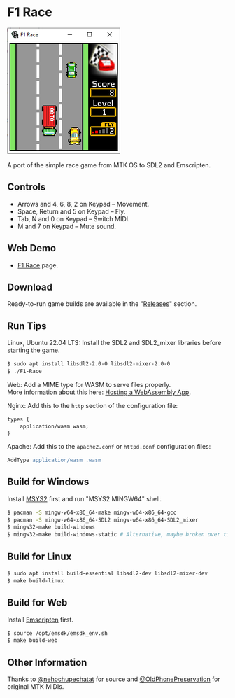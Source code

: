 F1 Race
=======

![Screenshot from Windows 10](images/screenshot-windows.png)

A port of the simple race game from MTK OS to SDL2 and Emscripten.

## Controls

* Arrows and 4, 6, 8, 2 on Keypad – Movement.
* Space, Return and 5 on Keypad – Fly.
* Tab, N and 0 on Keypad – Switch MIDI.
* M and 7 on Keypad – Mute sound.

## Web Demo

* [F1 Race](https://lab.exlmoto.ru/f1/) page.

## Download

Ready-to-run game builds are available in the "[Releases](https://github.com/EXL/F1-Race/releases)" section.

## Run Tips

Linux, Ubuntu 22.04 LTS: Install the SDL2 and SDL2_mixer libraries before starting the game.

```sh
$ sudo apt install libsdl2-2.0-0 libsdl2-mixer-2.0-0
$ ./F1-Race
```

Web: Add a MIME type for WASM to serve files properly.\
More information about this here: [Hosting a WebAssembly App](https://platform.uno/docs/articles/how-to-host-a-webassembly-app.html).

Nginx: Add this to the `http` section of the configuration file:

```nginx
types {
    application/wasm wasm;
}
```

Apache: Add this to the `apache2.conf` or `httpd.conf` configuration files:

```apache
AddType application/wasm .wasm
```

## Build for Windows

Install [MSYS2](https://www.msys2.org/) first and run "MSYS2 MINGW64" shell.

```sh
$ pacman -S mingw-w64-x86_64-make mingw-w64-x86_64-gcc
$ pacman -S mingw-w64-x86_64-SDL2 mingw-w64-x86_64-SDL2_mixer
$ mingw32-make build-windows
$ mingw32-make build-windows-static # Alternative, maybe broken over time.
```

## Build for Linux

```sh
$ sudo apt install build-essential libsdl2-dev libsdl2-mixer-dev
$ make build-linux
```

## Build for Web

Install [Emscripten](https://emscripten.org/docs/getting_started/downloads.html) first.

```sh
$ source /opt/emsdk/emsdk_env.sh
$ make build-web
```

## Other Information

Thanks to [@nehochupechatat](https://github.com/nehochupechatat) for source and [@OldPhonePreservation](https://twitter.com/oldphonepreserv) for original MTK MIDIs.
